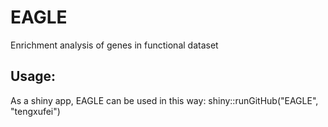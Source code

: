 # EAGLE
Enrichment analysis of genes in functional dataset

## Usage:
As a shiny app, EAGLE can be used in this way:
shiny::runGitHub("EAGLE", "tengxufei")
